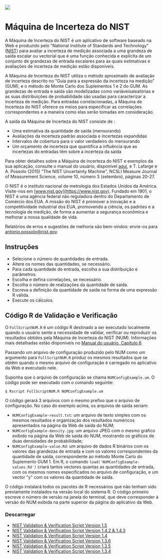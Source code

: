 ![](https://nccoe.nist.gov/sites/all/themes/custom/nccoe2x/asset/img/NIST_logo.svg)

# Máquina de Incerteza do NIST

A Máquina de Incerteza do NIST é um aplicativo de software baseado na
Web e produzido pelo "National Institute of Standards and Technology"
([NIST](https://www.nist.gov)) para avaliar a incerteza de medição associada a uma grandeza de
saída escalar ou vectorial que é uma função conhecida e explícita de um
conjunto de grandezas de entrada escalares para as quais estimativas e
avaliações de incerteza de medição estão disponíveis.

A Máquina de Incerteza do NIST utiliza o método aproximado de
avaliação de incerteza descrito no "Guia para a expressão da incerteza
na medição" (GUM), e o método de Monte Carlo dos Suplementos 1 e 2 do
GUM. As grandezas de entrada e saída são modelizadas como variáveis
​​aleatórias e as suas distribuições de probabilidade são usadas para
caracterizar a incerteza de medição. Para entradas correlacionadas, a
Máquina de Incerteza do NIST oferece os meios para especificar as
correlações correspondentes e a maneira como elas serão tomadas em
consideração.

A saída da Máquina de Incerteza do NIST consiste de :

 *  Uma estimativa da quantidade de saída (mensurando)
 *  Avaliações da incerteza padrão associada e incertezas expandidas
 *  Intervalos de cobertura para o valor verdadeiro do mensurando
 *  Um orçamento de incerteza que quantifica a influência que as incertezas do entradas têm sobre a
incerteza da saída

Para obter detalhes sobre a Máquina de incerteza do NIST e exemplos da
sua aplicação, consulte o manual do usuário, disponível [aqui](./NISTUncertaintyMachine-UserManual.pdf), e
T. Lafarge e A. Possolo (2015) "The NIST Uncertainty Machine", NCSLI
Measure Journal of Measurement Science, volume 10, número 3
(setembro), páginas 20-27.

O NIST é o instituto nacional de metrologia dos Estados Unidos da
América. Visite-nos em [www.nist.gov](https://www.nist.gov). Fundado em 1901, o NIST é uma
agência federal não reguladora dentro do Departamento de Comércio dos
EUA. A missão do NIST é promover a inovação e a competitividade
industrial dos EUA, promovendo a ciência, os padrões e a tecnologia de
medição, de forma a aumentar a segurança econômica e melhorar a nossa
qualidade de vida.

Relatórios de erros e sugestões de melhoria são bem-vindos: envie-os
para [antonio.possolo@nist.gov](mailto:antonio.possolo@nist.gov).





## Instruções

* Selecione o número de quantidades de entrada.
* Altere os nomes das quantidades, se necessário.
* Para cada quantidade de entrada, escolha a sua distribuição e parâmetros.
* Escolha e defina correlações, se necessário.
* Escolha o número de realizações da quantidade de saida.
* Escreva a definição da quantidade de saída na forma de uma expressão R válida.
* Execute os cálculos.

## Código R de Validação e Verificação

O `FullScriptNUM.R` é um código R destinado a ser executado localmente
quando o usuário sente a necessidade de validar, verificar ou
reproduzir os resultados obtidos pela Máquina de Incerteza do NIST (NUM).
Informações mais detalhadas estão disponíveis no [Manual do
usuário, Capítulo 6]("./NISTUncertaintyMachine-UserManual.pdf#page=17").

Passando um arquivo de configuração produzido pelo NUM como um argumento
para `FullScriptNUM.R` produz os mesmos resultados que se obtêm quando o mesmo
arquivo de configuração é carregado no aplicativo da Web e executado
nele.

Suponha que o arquivo de configuração se chama `NUMConfigExample.um`. O
código pode ser executado com o comando seguinte:

`$ Rscript FullScriptNUM.R NUMConfigExample.um`

O código gerará 3 arquivos com o mesmo prefixo que o arquivo de
configuração. No caso do exemplo acima, os arquivos de saída seriam:

* `NUMConfigExample-result.txt`: um arquivo de texto simples com os mesmos
resultados e organização dos resultados numéricos apresentados na página da
Web de saída do NUM;
* `NUMConfigExample-density.jpg`: um arquivo JPEG com o mesmo gráfico
exibido na página da Web de saída do NUM, mostrando os gráficos de
duas densidades de probabilidade;
* `NUMConfigExample-value.Rd`: um arquivo de dados R binários com os
valores das grandezas de entrada e com os valores correspondentes
da quantidade de saída, correspondente ao método Monte Carlo do
Suplemento GUM 1. Em R, o comando `load('NUMConfigExample-values.Rd')`
criará tantos vectores quantas as quantidades de entrada, com os
mesmos nomes especificados no arquivo de configuração, e um vector
"y" com os valores da quantidade de saída.

O código instalará todos os pacotes de R necessários que não tenham
sido previamente instalados na versão local do sistema R. O código
primeiro escreve o número de versão na janela do terminal, que deve
corresponder à versão do NUM exibida na parte superior da página do
aplicativo da Web.

### Descarregar
  *   [NIST Validation & Verification Script Version 1.5](./FullScriptNUM/FullScriptNUM_1.5.R)
  *   [NIST Validation & Verification Script Version 1.4.2 & 1.4.3](./FullScriptNUM/FullScriptNUM_1.4.2.R)
  *   [NIST Validation & Verification Script Version 1.4](./FullScriptNUM/FullScriptNUM_1.4.R)
  *   [NIST Validation & Verification Script Version 1.3.6](./FullScriptNUM/FullScriptNUM_1.3.6.R)
  *   [NIST Validation & Verification Script Version 1.3.5](./FullScriptNUM/FullScriptNUM_1.3.5.R)
  *   [NIST Validation & Verification Script Version 1.3.4](./FullScriptNUM/FullScriptNUM_1.3.4.R)
